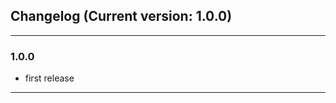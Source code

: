 ## Changelog (Current version: 1.0.0)

-----------------

### 1.0.0

* first release


-----------------